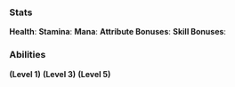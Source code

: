 ### Stats
**Health**: 
**Stamina**:
**Mana**:
**Attribute Bonuses**:
**Skill Bonuses**:

### Abilities
**(Level 1)**
**(Level 3)**
**(Level 5)**
